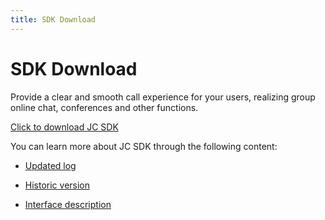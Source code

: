 ```yaml
---
title: SDK Download
---
```

# SDK Download

Provide a clear and smooth call experience for your users, realizing
group online chat, conferences and other functions.

[Click to download JC
SDK](https://developer.juphoon.com/portal/cn/downloadsdk/download_sdk.php?filename=JC-SDK-Mac-V2_1.tar.gz)

You can learn more about JC SDK through the following content:

- [Updated log](https://developer.juphoon.com/cn/document/V2.1/sdk/log/macOS.php)

- [Historic version](https://developer.juphoon.com/cn/document/V2.1/sdk/version/macOS.php)

- [Interface
    description](https://developer.juphoon.com/portal/reference/V2.1/ios/)
